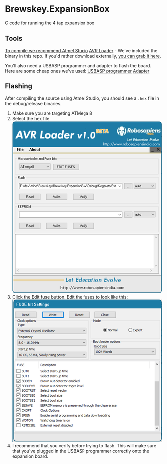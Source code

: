 # Brewskey.ExpansionBox
C code for running the 4 tap expansion box

## Tools
[To compile we recommend Atmel Studio](http://www.atmel.com/tools/atmelstudio.aspx)
[AVR Loader](assets/avrloader.7z) - We've included the binary in this repo. If you'd rather download externally, [you can grab it here](http://www.electroschematics.com/9431/flash-burning-process-program-explanation/).

You'll also need a USBASP programmer and adapter to flash the board. Here are some cheap ones we've used:
[USBASP programmer](https://www.amazon.com/gp/product/B00AX4WQ00/ref=ox_sc_act_title_1?smid=A30QSGOJR8LMXA&psc=1)
[Adapter](https://www.amazon.com/gp/product/B00CW80MP6/ref=ox_sc_act_title_2?smid=A28PCZ3GGXGBES&psc=1)

## Flashing
After compiling the source using Atmel Studio, you should see a `.hex` file in the debug/release binaries.
1. Make sure you are targeting ATMega 8
2. Select the hex file
![Flash setup](assets/flash.png?raw=true)
3. Click the Edit fuse button. Edit the fuses to look like this:
![Fuse setup](assets/fuses.png?raw=true)
4. I recommend that you verify before trying to flash. This will make sure that you've plugged in the USBASP programmer correctly onto the expansion board.
